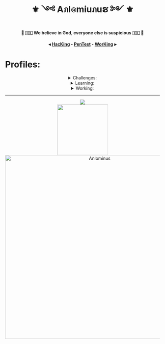 <!-- <div align="center">

![image](https://user-images.githubusercontent.com/51442719/146544018-ce62fbbb-f481-422f-ba19-0ade2825cf57.png)

</div> -->

<h1 align="center">⚜️ ༺ Aภl๏miuภuຮ ༻ ⚜️</h1>

<h4 align="center">🔱 🇮🇱 We believe in God, everyone else is suspicious 🇮🇱 🔱</h4>

<h4 align="center">

⫷ [HacKing](https://github.com/Anlominus/HacKing) - [PenTest](https://github.com/Anlominus/PenTest) - [WorKing](https://github.com/Anlominus/WorKing) ⫸
</h4>



# Profiles:

<details align="center">

 <summary>
Challenges: 
  </summary>
 
<h5> 

<a href="https://tryhackme.com/p/Anlominus">Try Hack Me</a> - <a href="https://scs.hacking-lab.com/events">Hacking Lab</a> - <a href="https://hackerone.com/anlominus?type=user">HackerOne</a> - <a href="https://www.ctfsecurinets.com/users/3839">ctfsecurinets</a> - <a href="https://www.root-me.org/%E2%80%AAAnlominus?inc=info&lang=en">root-me</a> - [LeetCode](https://leetcode.com/Anlominus/)
    
</h5>

</details>


<details align="center">

 <summary>
Learning:
  </summary>
 <h5>

<a href="https://docs.microsoft.com/en-us/users/anlominus/">Microsoft Learn</a> 

 </h5>
</details>


<details align="center">

 <summary>
Working:
  </summary>
 <h5>

<p align="">GitHub: <a href="https://github.com/Cosmos-Labs/Cosmos-Labs">Cosmos Labs</a> - <a href="https://github.com/Cosmos-Labs/AnlominusKits">AnlominusKits<a/> - <a href="https://github.com/Cosmos-Labs/">Cosmos-Labs<a/></p> - <p align="">CodePen: <a href="https://codepen.io/Anlominus">CodePen</a></p>
   
 
 </h5>
</details>

---
 
<p align="center"><a href="https://github.com/Anlominus">




<p align="center">

 <img src="https://github-readme-stats.vercel.app/api/top-langs/?username=Anlominus&layout=compact&theme=react&hide_border=true" />
 
 <br>
 <img height="165" src="https://github-readme-stats.vercel.app/api?username=Anlominus&show_icons=true&include_all_commits=true&theme=react&cache_seconds=3200&hide_border=true" /> 
  
 <img width="600em" align="center" src="https://github-readme-streak-stats.herokuapp.com/?user=Anlominus&theme=dark" alt="Anlominus" />

</p>
